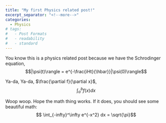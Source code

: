 ```yaml
---
title: "My first Physics related post!"
excerpt_separator: "<!--more-->"
categories:
  - Physics
# tags:
#   - Post Formats
#   - readability
#   - standard
---
```


You know this is a physics related post because we have the Schrodinger equation, 
$$|\psi(t)\rangle = e^{-\frac{iHt}{\hbar}}|\psi(0)\rangle$$

Ya-da, Ya-da, $\frac{\partial f}{\partial x}$, $$\int_a^b f(x) dx$$

<!-- more -->

Woop woop. Hope the math thing works. If it does, you should see some beautiful math:
$$ \int_{-infty}^\infty e^{-x^2} dx = \sqrt{\pi}$$
